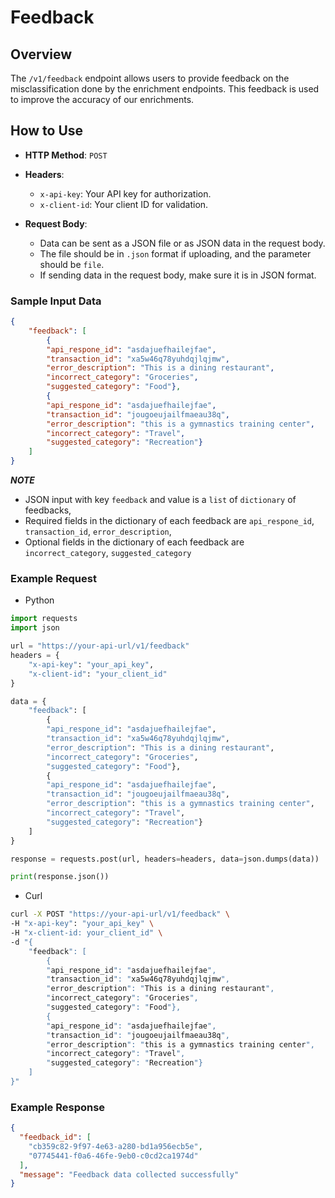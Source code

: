 # **Feedback**

## Overview
The `/v1/feedback` endpoint allows users to provide feedback on the misclassification done by the enrichment endpoints. This feedback is used to improve the accuracy of our enrichments.

## How to Use
- **HTTP Method**: `POST`
- **Headers**:
  - `x-api-key`: Your API key for authorization.
  - `x-client-id`: Your client ID for validation.
    
- **Request Body**:
    - Data can be sent as a JSON file or as JSON data in the request body.
    - The file should be in `.json` format if uploading, and the parameter should be `file`.
    - If sending data in the request body, make sure it is in JSON format.

### Sample Input Data
    
```json
{
    "feedback": [
        {
        "api_respone_id": "asdajuefhailejfae",
        "transaction_id": "xa5w46q78yuhdqjlqjmw",
        "error_description": "This is a dining restaurant",
        "incorrect_category": "Groceries",
        "suggested_category": "Food"},
        {
        "api_respone_id": "asdajuefhailejfae",
        "transaction_id": "jougoeujailfmaeau38q",
        "error_description": "this is a gymnastics training center",
        "incorrect_category": "Travel",
        "suggested_category": "Recreation"}
    ]
}
```

***NOTE***
- JSON input with key `feedback` and value is a `list` of `dictionary` of feedbacks,
- Required fields in the dictionary of each feedback are `api_respone_id`, `transaction_id`, `error_description`,
- Optional fields in the dictionary of each feedback are `incorrect_category`, `suggested_category`

### Example Request

- Python
```python
import requests
import json

url = "https://your-api-url/v1/feedback"
headers = {
    "x-api-key": "your_api_key",
    "x-client-id": "your_client_id"
}

data = {
    "feedback": [
        {
        "api_respone_id": "asdajuefhailejfae",
        "transaction_id": "xa5w46q78yuhdqjlqjmw",
        "error_description": "This is a dining restaurant",
        "incorrect_category": "Groceries",
        "suggested_category": "Food"},
        {
        "api_respone_id": "asdajuefhailejfae",
        "transaction_id": "jougoeujailfmaeau38q",
        "error_description": "this is a gymnastics training center",
        "incorrect_category": "Travel",
        "suggested_category": "Recreation"}
    ]
}

response = requests.post(url, headers=headers, data=json.dumps(data))

print(response.json())
```

- Curl
```bash
curl -X POST "https://your-api-url/v1/feedback" \
-H "x-api-key": "your_api_key" \
-H "x-client-id: your_client_id" \
-d "{
    "feedback": [
        {
        "api_respone_id": "asdajuefhailejfae",
        "transaction_id": "xa5w46q78yuhdqjlqjmw",
        "error_description": "This is a dining restaurant",
        "incorrect_category": "Groceries",
        "suggested_category": "Food"},
        {
        "api_respone_id": "asdajuefhailejfae",
        "transaction_id": "jougoeujailfmaeau38q",
        "error_description": "this is a gymnastics training center",
        "incorrect_category": "Travel",
        "suggested_category": "Recreation"}
    ]
}"
```

### Example Response

```json
{
  "feedback_id": [
    "cb359c82-9f97-4e63-a280-bd1a956ecb5e",
    "07745441-f0a6-46fe-9eb0-c0cd2ca1974d"
  ],
  "message": "Feedback data collected successfully"
}
```
